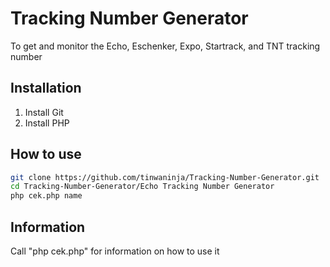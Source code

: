 # Tracking Number Generator
To get and monitor the Echo, Eschenker, Expo, Startrack, and TNT tracking number

## Installation
1. Install Git
2. Install PHP

## How to use
```sh
git clone https://github.com/tinwaninja/Tracking-Number-Generator.git
cd Tracking-Number-Generator/Echo Tracking Number Generator
php cek.php name
```

## Information
Call "php cek.php" for information on how to use it